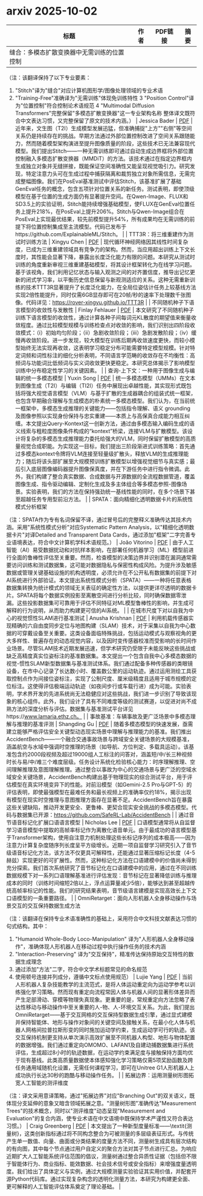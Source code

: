 # arxiv 2025-10-02

| 标题 | 作者 | PDF链接 |  摘要 |
|------|------|--------|------|
| 缝合：多模态扩散变换器中无需训练的位置控制

（注：该翻译保持了以下专业要素：
1. "Stitch"译为"缝合"对应计算机图形学/图像处理领域的专业术语
2. "Training-Free"准确译为"无需训练"体现免训练特性
3 "Position Control"译为"位置控制"符合控制论术语规范
4 "Multimodal Diffusion Transformers"完整保留"多模态扩散变换器"这一专业架构名称
整体译文既符合中文表达习惯，又完整保留了原文的技术内涵。） | Jessica Bader | [PDF](http://arxiv.org/pdf/2509.26644v1) | 近年来，文生图（T2I）生成模型发展迅猛，但准确捕捉"上方""右侧"等空间关系仍是持续存在的挑战。早期方法通过外部位置控制改进了空间关系跟随能力，然而随着模型架构演进至提升图像质量的阶段，这些技术已无法兼容现代模型。我们提出Stitch——一种无需训练即可通过自动生成边界框将外部位置控制融入多模态扩散变换器（MMDiT）的方法。该技术通过在指定边界框内生成独立对象并无缝拼接，既能保证空间准确性又能呈现视觉吸引力。研究发现，特定注意力头可在生成过程中捕获隔离和裁剪独立对象所需信息，无需完成整幅图像。我们在PosEval基准测试中评估Stitch，该基准扩展了基础GenEval任务的概念，包含五项针对位置关系的新任务。测试表明，即使顶级模型在基于位置的生成方面仍有显著提升空间。在Qwen-Image、FLUX和SD3.5上的实验证明，Stitch能持续增强基础模型，使FLUX在GenEval位置任务上提升218%，在PosEval上提升206%。Stitch与Qwen-Image组合在PosEval上实现最优结果，较先前模型提升54%，所有成果均在无需训练的前提下将位置控制集成至主流模型。代码已发布于https://github.com/ExplainableML/Stitch。 |
| TTT3R：将三维重建作为测试时训练方法 | Xingyu Chen | [PDF](http://arxiv.org/pdf/2509.26645v1) | 现代循环神经网络因其线性时间复杂度，已成为三维重建领域具有竞争力的架构。然而，当应用超出训练上下文长度时，其性能会显著下降，暴露出长度泛化能力有限的问题。本研究从测试时训练的角度重新审视三维重建基础模型，将其设计框架转化为在线学习问题。基于该视角，我们利用记忆状态与输入观测之间的对齐置信度，推导出记忆更新的闭式学习率，以平衡历史信息保留与新观测适应的关系。这种无需重新训练的技术TTT3R显著提升了长度泛化能力，在全局位姿估计任务上较基线方法实现2倍性能提升，同时仅需6GB显存即可在20帧/秒的速率下处理数千张图像。代码详见：https://rover-xingyu.github.io/TTT3R |
| 不同随机种子下语言模型的收敛性与发散性 | Finlay Fehlauer | [PDF](http://arxiv.org/pdf/2509.26643v1) | 本文研究了不同随机种子训练下语言模型的收敛性，通过计算各种子间每词元KL散度的期望值来衡量收敛程度。通过比较模型规模与训练检查点对收敛的影响，我们识别出四阶段收敛模式：（i）初始均匀阶段；（ii）急剧收敛阶段；（iii）急剧发散阶段；（iv）缓慢再收敛阶段。进一步发现，较大模型在训练后期再收敛速度更快，而较小模型始终无法实现再收敛，这表明学习稳定分布可能需要特定模型规模。针对特定词频和词性标注的细化分析表明，不同语言学范畴的收敛存在不均衡性：高频词与功能词比低频词与实义词收敛更快更稳定。本研究总体揭示了影响模型训练中分布稳定性学习的关键因素。 |
| 查询-上下文：一种用于图像生成与编辑的统一多模态模型 | Yuxin Song | [PDF](http://arxiv.org/pdf/2509.26641v1) | 统一多模态模型（UMMs）在文本到图像生成（T2I）与编辑（TI2I）任务中展现出卓越性能，其实现形式既包括将强大视觉语言模型（VLM）与基于扩散的生成器耦合的组装式统一框架，也包含早期融合理解与生成模态的朴素统一多模态模型。我们认为，在当前统一框架中，多模态生成推理的关键能力——包括指令理解、语义 grounding 及图像参照以实现身份保持与忠实重建——本质上与高保真合成能力相互纠缠。本文提出Query-Kontext这一创新方法，通过由多模态输入编码生成的语义线索与粗粒度图像条件构成的“kontext”桥梁，连接VLM与扩散模型。该设计将复杂的多模态生成推理能力委托给强大的VLM，同时保留扩散模型的高质量视觉合成职能。为实现这一目标，我们提出三阶段渐进式训练策略：首先通过多模态kontext令牌将VLM连接至轻量级扩散头，释放VLM的生成推理能力；随后将该头部扩展至大规模预训练扩散模型以增强视觉细节与真实感；最后引入底层图像编码器提升图像保真度，并在下游任务中进行指令微调。此外，我们构建了整合真实数据、合成数据与开源数据的全流程数据管道，覆盖图像生成、指令驱动编辑、定制化生成及多主体组合等多模态参照-图像场景。实验表明，我们的方法在保持强劲统一基线性能的同时，在多个场景下甚至超越任务专用型前沿方法。 |
| SPATA：面向精细化透明数据卡片的系统性模式分析框架

（注：SPATA作为专有名词保留不译，通过冒号后的完整释义准确传达其技术内涵。采用"系统性模式分析"对应Systematic Pattern Analysis，以"精细化透明数据卡片"对译Detailed and Transparent Data Cards，通过添加"框架"二字完善专业语境表达，符合中文计算机学科术语规范。） | João Vitorino | [PDF](http://arxiv.org/pdf/2509.26640v1) | 由于人工智能（AI）易受数据扰动和对抗样本影响，在部署任何机器学习（ML）模型前进行全面的鲁棒性评估至关重要。然而，检查模型的决策边界并识别潜在漏洞通常需要访问训练和测试数据集，这可能对数据隐私与保密性构成风险。为提升涉及敏感数据或管理关键基础设施的机构透明度，必须允许在不公开私有数据集的前提下对AI系统进行外部验证。本文提出系统性模式分析（SPATA）——一种将任意表格数据集转换为统计模式的领域无关表征的确定性方法，以提供更详尽透明的数据卡片。SPATA将每个数据实例投影至离散空间进行分析比较，同时确保数据零泄漏。这些投影数据集可可靠用于评估不同特征对ML模型鲁棒性的影响，并生成可解释的行为说明，从而助力构建更可信的AI系统。 |
| 在城市尺度下对以自我为中心的视觉惯性SLAM进行基准测试 | Anusha Krishnan | [PDF](http://arxiv.org/pdf/2509.26639v1) | 利用机载传感器实现精确的六自由度同步定位与地图构建（SLAM）技术，对于采集以自我为中心数据的可穿戴设备至关重要。这类设备面临特殊挑战，包括运动模式与观察视角的更大多样性、普遍存在的动态视觉内容，以及因时变传感器校准而受影响的长时间作业场景。尽管SLAM技术近期发展迅速，但学术研究仍受限于未能反映这些挑战或缺乏高精度真实位姿标注的基准数据集。本文提出一个包含自我中心多模态数据的视觉-惯性SLAM新型数据集与基准测试体系。我们通过配备多种传感器的类眼镜设备，在市中心记录了长达数小时、覆盖数公里的运动轨迹。通过运用测绘工具获取控制点作为间接位姿标注，实现了公制尺度、厘米级精度且适用于城市规模的定位标注。这使得评估极端运动轨迹（如夜间步行或车载行进）成为可能。实验表明，学术界开发的先进系统尚无法稳健应对这些挑战，我们进一步识别了导致该现象的核心组件。此外，我们设计了具有不同难度等级的测试赛道，以促进对尚不成熟方法的深度分析与评估。数据集与基准测试平台详见https://www.lamaria.ethz.ch。 |
| 事故基准：车辆事故及更广泛场景中多模态理解与推理的基准评测 | Shangding Gu | [PDF](http://arxiv.org/pdf/2509.26636v1) | 随着多模态模型的快速发展，亟需建立能够严格评估安全关键型动态现实场景中理解与推理能力的基准。我们推出AccidentBench——一个融合交通事故场景与跨域安全关键场景的大规模基准，涵盖航空与水域中强调时空推理的场景（如导航、方位判定、多载具运动）。该基准包含约2000段视频及超过19000组人工标注的问答对，涵盖短/中/长三种视频时长与易/中/难三个难度层级。任务设计系统化检验核心能力：时序理解推理、空间理解推理及意图理解推理。通过整合以事故为中心的交通场景与更广泛的空域水域安全关键场景，AccidentBench构建出基于物理现实的综合测试平台，用于评估模型在真实环境变异下的性能。对前沿模型（如Gemini-2.5 Pro与GPT-5）的评估表明，即使最强模型在最难任务和最长视频上的准确率仅约18%，揭示出现有模型在现实时空推理与意图推理方面存在显著不足。AccidentBench旨在暴露这些关键缺陷，推动开发更安全、更鲁棒、更契合现实安全挑战的多模态模型。代码与数据集已开源：https://github.com/SafeRL-Lab/AccidentBench |
| 通过音节语音标记化扩展口语语言模型 | Nicholas Lee | [PDF](http://arxiv.org/pdf/2509.26634v1) | 口语模型通常将从自监督学习语音模型中提取的高帧率标记作为离散化语音单元。由于最成功的语言模型基于Transformer架构，使用自注意力机制处理这些长标记序列的成本极高——因为注意力计算复杂度随序列长度呈平方级增长。近期一项自监督学习研究引入了音节级语音标记化方法，该方法不仅更具可解释性，还能通过显著压缩标记长度（4-5赫兹）实现更好的可扩展性。然而，这种标记化方法在口语建模中的价值尚未得到充分探索。我们首次系统研究了音节标记化在口语建模中的应用，通过在不同训练数据规模下对一系列口语理解基准进行评估发现：音节标记在显著降低训练与推理成本的同时（训练时间缩短2倍以上，浮点运算量减少5倍），能够达到甚至超越传统高帧率标记的性能。我们的研究结果表明，音节级语言建模是实现高效长上下文口语模型的一条重要路径。 |
| OmniRetarget：面向人形机器人全身移动操作与场景交互的交互保持数据生成方法

（注：该翻译在保持专业术语准确性的基础上，采用符合中文科技文献表达习惯的句式结构。其中：
1. "Humanoid Whole-Body Loco-Manipulation" 译为"人形机器人全身移动操作"，准确体现人形机器人在移动过程中执行操作任务的技术内涵
2. "Interaction-Preserving" 译为"交互保持"，精准传达保持原始交互特性的数据生成理念
3. 通过添加"方法"二字，符合中文学术标题常见的命名规范
4. 使用顿号连接并列成分，遵循中文标点使用规范） | Lujie Yang | [PDF](http://arxiv.org/pdf/2509.26633v1) | 当前人形机器人复杂技能教学的主流范式，是将人体运动重定向为运动学参考以训练强化学习策略。然而现有重定向流程常因人体与机器人间的显著形体差异而产生足部滑动、穿模等物理失真现象。更重要的是，常规重定向方法忽略了表达性移动与移动操作中至关重要的人-物、人-环境交互关系。为此，我们提出OmniRetarget——基于交互网格的交互保持型数据生成引擎，通过显式建模并保持智能体、地形与操作对象间的关键空间及接触关系，在最小化人体与机器人网格间拉普拉斯形变的同时施加运动学约束，生成运动学可行的轨迹。该交互保持机制更支持从单次演示高效扩展至不同机器人构型、地形与物体配置的数据增强。我们通过重定向OMOMO、LAFAN1及自建动捕数据集进行系统评估，生成超过8小时的轨迹数据，在运动学约束满足度与接触保持方面均优于现有基线。此类高质量数据使本体感知强化学习策略仅需5项奖励函数及跨任务通用域随机化设置，无需任何课程学习，即可在Unitree G1人形机器人上成功执行长达30秒的跑酷与移动操作任务。 |
| 拓展边界：运用测量树形图拓宽人工智能的测评维度

（注：译文采用意译策略，通过"拓展边界"对应"Branching Out"的双关语义，既体现分支延伸的意象又暗含领域拓展之意。"测量树形图"准确传达"Measurement Trees"的技术概念，同时以"测评维度"动态呈现"Measurement and Evaluation"的复合内涵，使专业术语在中文语境中既保持学术严谨性又符合表达习惯。） | Craig Greenberg | [PDF](http://arxiv.org/pdf/2509.26632v1) | 本文提出了一种新型度量标准——\textit{测量树}，这类创新指标通过将不同构念整合为可被测量的多层级表征形式。与传统产生单一数值、向量、曲面或分类结果的度量方法不同，测量树生成具有层次结构的有向图，其中每个节点通过用户自定义的聚合方法对其子节点进行汇总。为响应近期扩大人工智能系统评估范围的倡议，测量树通过整合异质性证据（包括但不限于智能体行为、商业指标、能效数据、社会技术信号或安全指标）来增强度量透明度。我们给出了具体定义与实例，通过大规模测量实验验证其实用价值，并配套开源Python代码库。通过实现复杂构念的透明化测量方法，本研究为构建更全面、更可解释的人工智能评估体系奠定了理论基础。 |
